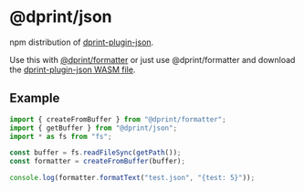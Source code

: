 # @dprint/json

npm distribution of [dprint-plugin-json](https://github.com/dprint/dprint-plugin-json).

Use this with [@dprint/formatter](https://github.com/dprint/js-formatter) or just use @dprint/formatter and download the [dprint-plugin-json WASM file](https://github.com/dprint/dprint-plugin-json/releases).

## Example

```ts
import { createFromBuffer } from "@dprint/formatter";
import { getBuffer } from "@dprint/json";
import * as fs from "fs";

const buffer = fs.readFileSync(getPath());
const formatter = createFromBuffer(buffer);

console.log(formatter.formatText("test.json", "{test: 5}"));
```
